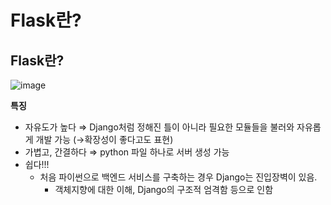 # Flask란?

## Flask란?

![image](https://github.com/BE02LEEJAEHOON/oz_class/assets/155046462/80dbc369-8ec7-4075-9b33-d8f2f33e3c8d)


**특징**

- 자유도가 높다 ⇒ Django처럼 정해진 틀이 아니라 필요한 모듈들을 불러와 자유롭게 개발 가능 (→확장성이 좋다고도 표현)
- 가볍고, 간결하다 ⇒ python 파일 하나로 서버 생성 가능
- 쉽다!!!
    - 처음 파이썬으로 백엔드 서비스를 구축하는 경우 Django는 진입장벽이 있음.
        - 객체지향에 대한 이해, Django의 구조적 엄격함 등으로 인함
